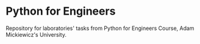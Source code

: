 # Python for Engineers
Repository for laboratories' tasks from Python for Engineers Course, Adam Mickiewicz's University.
